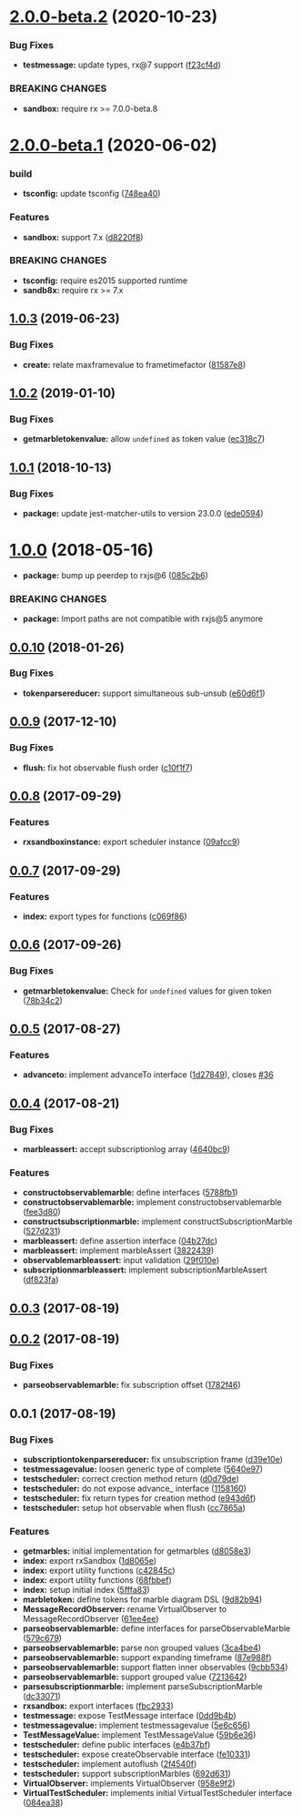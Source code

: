 # [2.0.0-beta.2](https://github.com/kwonoj/rx-sandbox/compare/v2.0.0-beta.1...v2.0.0-beta.2) (2020-10-23)


### Bug Fixes

* **testmessage:** update types, rx@7 support ([f23cf4d](https://github.com/kwonoj/rx-sandbox/commit/f23cf4d49afd72fe4b870b57adec9f8c6152ba49))


### BREAKING CHANGES

* **sandbox:** require rx >= 7.0.0-beta.8

<a name="2.0.0-beta.1"></a>
# [2.0.0-beta.1](https://github.com/kwonoj/rx-sandbox/compare/v1.0.3...v2.0.0-beta.1) (2020-06-02)


### build

* **tsconfig:** update tsconfig ([748ea40](https://github.com/kwonoj/rx-sandbox/commit/748ea40))


### Features

* **sandbox:** support 7.x ([d8220f8](https://github.com/kwonoj/rx-sandbox/commit/d8220f8))


### BREAKING CHANGES

* **tsconfig:** require es2015 supported runtime
* **sandb8x:** require rx >= 7.x



<a name="1.0.3"></a>
## [1.0.3](https://github.com/kwonoj/rx-sandbox/compare/v1.0.2...v1.0.3) (2019-06-23)


### Bug Fixes

* **create:** relate maxframevalue to frametimefactor ([81587e8](https://github.com/kwonoj/rx-sandbox/commit/81587e8))



<a name="1.0.2"></a>
## [1.0.2](https://github.com/kwonoj/rx-sandbox/compare/v1.0.1...v1.0.2) (2019-01-10)


### Bug Fixes

* **getmarbletokenvalue:** allow `undefined` as token value ([ec318c7](https://github.com/kwonoj/rx-sandbox/commit/ec318c7))



<a name="1.0.1"></a>
## [1.0.1](https://github.com/kwonoj/rx-sandbox/compare/v1.0.0...v1.0.1) (2018-10-13)


### Bug Fixes

* **package:** update jest-matcher-utils to version 23.0.0 ([ede0594](https://github.com/kwonoj/rx-sandbox/commit/ede0594))



<a name="1.0.0"></a>
# [1.0.0](https://github.com/kwonoj/rx-sandbox/compare/v0.0.10...v1.0.0) (2018-05-16)
* **package:** bump up peerdep to rxjs@6 ([085c2b6](https://github.com/kwonoj/rx-sandbox/commit/085c2b6))

### BREAKING CHANGES
* **package:** Import paths are not compatible with rxjs@5 anymore

<a name="0.0.10"></a>
## [0.0.10](https://github.com/kwonoj/rx-sandbox/compare/v0.0.9...v0.0.10) (2018-01-26)


### Bug Fixes

* **tokenparsereducer:** support simultaneous sub-unsub ([e60d6f1](https://github.com/kwonoj/rx-sandbox/commit/e60d6f1))



<a name="0.0.9"></a>
## [0.0.9](https://github.com/kwonoj/rx-sandbox/compare/v0.0.8...v0.0.9) (2017-12-10)


### Bug Fixes

* **flush:** fix hot observable flush order ([c10f1f7](https://github.com/kwonoj/rx-sandbox/commit/c10f1f7))



<a name="0.0.8"></a>
## [0.0.8](https://github.com/kwonoj/rx-sandbox/compare/v0.0.7...v0.0.8) (2017-09-29)


### Features

* **rxsandboxinstance:** export scheduler instance ([09afcc9](https://github.com/kwonoj/rx-sandbox/commit/09afcc9))



<a name="0.0.7"></a>
## [0.0.7](https://github.com/kwonoj/rx-sandbox/compare/v0.0.6...v0.0.7) (2017-09-29)


### Features

* **index:** export types for functions ([c069f86](https://github.com/kwonoj/rx-sandbox/commit/c069f86))



<a name="0.0.6"></a>
## [0.0.6](https://github.com/kwonoj/rx-sandbox/compare/v0.0.5...v0.0.6) (2017-09-26)


### Bug Fixes

* **getmarbletokenvalue:** Check for `undefined` values for given token ([78b34c2](https://github.com/kwonoj/rx-sandbox/commit/78b34c2))



<a name="0.0.5"></a>
## [0.0.5](https://github.com/kwonoj/rx-sandbox/compare/v0.0.4...v0.0.5) (2017-08-27)


### Features

* **advanceto:** implement advanceTo interface ([1d27849](https://github.com/kwonoj/rx-sandbox/commit/1d27849)), closes [#36](https://github.com/kwonoj/rx-sandbox/issues/36)



<a name="0.0.4"></a>
## [0.0.4](https://github.com/kwonoj/rx-sandbox/compare/v0.0.3...v0.0.4) (2017-08-21)


### Bug Fixes

* **marbleassert:** accept subscriptionlog array ([4640bc9](https://github.com/kwonoj/rx-sandbox/commit/4640bc9))


### Features

* **constructobservablemarble:** define interfaces ([5788fb1](https://github.com/kwonoj/rx-sandbox/commit/5788fb1))
* **constructobservablemarble:** implement constructobservablemarble ([fee3d80](https://github.com/kwonoj/rx-sandbox/commit/fee3d80))
* **constructsubscriptionmarble:** implement constructSubscriptionMarble ([527d231](https://github.com/kwonoj/rx-sandbox/commit/527d231))
* **marbleassert:** define assertion interface ([04b27dc](https://github.com/kwonoj/rx-sandbox/commit/04b27dc))
* **marbleassert:** implement marbleAssert ([3822439](https://github.com/kwonoj/rx-sandbox/commit/3822439))
* **observablemarbleassert:** input validation ([29f010e](https://github.com/kwonoj/rx-sandbox/commit/29f010e))
* **subscriptionmarbleassert:** implement subscriptionMarbleAssert ([df823fa](https://github.com/kwonoj/rx-sandbox/commit/df823fa))



<a name="0.0.3"></a>
## [0.0.3](https://github.com/kwonoj/rx-sandbox/compare/v0.0.2...v0.0.3) (2017-08-19)



<a name="0.0.2"></a>
## [0.0.2](https://github.com/kwonoj/rx-sandbox/compare/v0.0.1...v0.0.2) (2017-08-19)


### Bug Fixes

* **parseobservablemarble:** fix subscription offset ([1782f46](https://github.com/kwonoj/rx-sandbox/commit/1782f46))



<a name="0.0.1"></a>
## 0.0.1 (2017-08-19)


### Bug Fixes

* **subscriptiontokenparsereducer:** fix unsubscription frame ([d39e10e](https://github.com/kwonoj/rx-sandbox/commit/d39e10e))
* **testmessagevalue:** loosen generic type of complete ([5640e97](https://github.com/kwonoj/rx-sandbox/commit/5640e97))
* **testscheduler:** correct crection method return ([d0d79de](https://github.com/kwonoj/rx-sandbox/commit/d0d79de))
* **testscheduler:** do not expose advance_ interface ([1158160](https://github.com/kwonoj/rx-sandbox/commit/1158160))
* **testscheduler:** fix return types for creation method ([e943d6f](https://github.com/kwonoj/rx-sandbox/commit/e943d6f))
* **testscheduler:** setup hot observable when flush ([cc7865a](https://github.com/kwonoj/rx-sandbox/commit/cc7865a))


### Features

* **getmarbles:** initial implementation for getmarbles ([d8058e3](https://github.com/kwonoj/rx-sandbox/commit/d8058e3))
* **index:** export rxSandbox ([1d8065e](https://github.com/kwonoj/rx-sandbox/commit/1d8065e))
* **index:** export utility functions ([c42845c](https://github.com/kwonoj/rx-sandbox/commit/c42845c))
* **index:** export utility functions ([68fbbef](https://github.com/kwonoj/rx-sandbox/commit/68fbbef))
* **index:** setup initial index ([5fffa83](https://github.com/kwonoj/rx-sandbox/commit/5fffa83))
* **marbletoken:** define tokens for marble diagram DSL ([9d82b94](https://github.com/kwonoj/rx-sandbox/commit/9d82b94))
* **MessageRecordObserver:** rename VirtualObserver to MessageRecordObserver ([61ee4ee](https://github.com/kwonoj/rx-sandbox/commit/61ee4ee))
* **parseobservablemarble:** define interfaces for parseObservableMarble ([579c679](https://github.com/kwonoj/rx-sandbox/commit/579c679))
* **parseobservablemarble:** parse non grouped values ([3ca4be4](https://github.com/kwonoj/rx-sandbox/commit/3ca4be4))
* **parseobservablemarble:** support expanding timeframe ([87e988f](https://github.com/kwonoj/rx-sandbox/commit/87e988f))
* **parseobservablemarble:** support flatten inner observables ([9cbb534](https://github.com/kwonoj/rx-sandbox/commit/9cbb534))
* **parseobservablemarble:** support grouped value ([7213642](https://github.com/kwonoj/rx-sandbox/commit/7213642))
* **parsesubscriptionmarble:** implement parseSubscriptionMarble ([dc33071](https://github.com/kwonoj/rx-sandbox/commit/dc33071))
* **rxsandbox:** export interfaces ([fbc2933](https://github.com/kwonoj/rx-sandbox/commit/fbc2933))
* **testmessage:** expose TestMessage interface ([0dd9b4b](https://github.com/kwonoj/rx-sandbox/commit/0dd9b4b))
* **testmessagevalue:** implement testmessagevalue ([5e6c656](https://github.com/kwonoj/rx-sandbox/commit/5e6c656))
* **TestMessageValue:** implement TestMessageValue ([59b6e36](https://github.com/kwonoj/rx-sandbox/commit/59b6e36))
* **testscheduler:** define public interfaces ([e4b37bf](https://github.com/kwonoj/rx-sandbox/commit/e4b37bf))
* **testscheduler:** expose createObservable interface ([fe10331](https://github.com/kwonoj/rx-sandbox/commit/fe10331))
* **testscheduler:** implement autoflush ([2f4540f](https://github.com/kwonoj/rx-sandbox/commit/2f4540f))
* **testscheduler:** support subscriptionMarbles ([692d631](https://github.com/kwonoj/rx-sandbox/commit/692d631))
* **VirtualObserver:** implements VirtualObserver ([958e9f2](https://github.com/kwonoj/rx-sandbox/commit/958e9f2))
* **VirtualTestScheduler:** implements initial VirtualTestScheduler interface ([084ea38](https://github.com/kwonoj/rx-sandbox/commit/084ea38))



